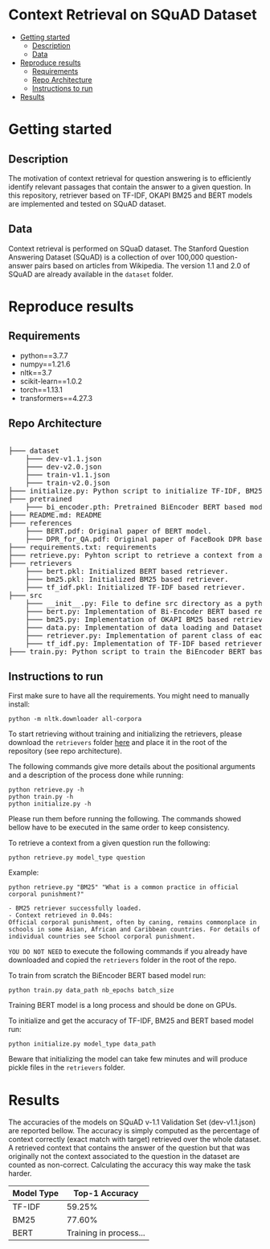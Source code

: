 # Context Retrieval on SQuAD Dataset

* [Getting started](#getting-started)
    * [Description](#project-description)
    * [Data](#data)
* [Reproduce results](#reproduce-results)
    * [Requirements](#Requirements)
    * [Repo Architecture](#repo-architecture)
    * [Instructions to run](#instructions-to-run)
* [Results](#results)

# Getting started

## Description
The motivation of context retrieval for question answering is to efficiently identify relevant passages that contain the answer to a given question. In this repository, retriever based on TF-IDF, OKAPI BM25 and BERT models are implemented and tested on SQuAD dataset.

## Data
Context retrieval is performed on SQuaD dataset. The Stanford Question Answering Dataset (SQuAD) is a collection of over 100,000 question-answer pairs based on articles from Wikipedia. The version 1.1 and 2.0 of SQuAD are already available in the `dataset` folder.

# Reproduce results
## Requirements
- python==3.7.7
- numpy==1.21.6
- nltk==3.7
- scikit-learn==1.0.2
- torch==1.13.1
- transformers==4.27.3

## Repo Architecture
<pre>  
├─── dataset
    ├─── dev-v1.1.json
    ├─── dev-v2.0.json
    ├─── train-v1.1.json
    ├─── train-v2.0.json
├─── initialize.py: Python script to initialize TF-IDF, BM25 and BERT based retrievers. Retrievers are saved as pickle files in `retrievers` folder.
├─── pretrained
    ├─── bi_encoder.pth: Pretrained BiEncoder BERT based model.
├─── README.md: README
├─── references
    ├─── BERT.pdf: Original paper of BERT model.
    ├─── DPR_for_QA.pdf: Original paper of FaceBook DPR based on BERT.
├─── requirements.txt: requirements
├─── retrieve.py: Pyhton script to retrieve a context from a given question.
├─── retrievers
    ├─── bert.pkl: Initialized BERT based retriever.
    ├─── bm25.pkl: Initialized BM25 based retriever.
    ├─── tf_idf.pkl: Initialized TF-IDF based retriever.
├─── src
    ├─── __init__.py: File to define src directory as a python package.
    ├─── bert.py: Implementation of Bi-Encoder BERT based retriever.
    ├─── bm25.py: Implementation of OKAPI BM25 based retriever.
    ├─── data.py: Implementation of data loading and Dataset class for SQuAD.
    ├─── retriever.py: Implementation of parent class of each retriever.
    ├─── tf_idf.py: Implementation of TF-IDF based retriever.
├─── train.py: Python script to train the BiEncoder BERT based model. Produce log every epoch in `pretrained` folder.
</pre>

## Instructions to run 
First make sure to have all the requirements. 
You might need to manually install:

```
python -m nltk.downloader all-corpora
```

To start retrieving without training and initializing the retrievers, please download the `retrievers` folder [here](https://drive.switch.ch/index.php/s/pX2yzNL8s8Ipp8d) and place it in the root of the repository (see repo architecture).

The following commands give more details about the positional arguments and a description of the process done while running:

```
python retrieve.py -h
python train.py -h
python initialize.py -h
```
Please run them before running the following. The commands showed bellow have to be executed in the same order to keep consistency. 

To retrieve a context from a given question run the following:
```
python retrieve.py model_type question
```
Example:
```
python retrieve.py "BM25" "What is a common practice in official corporal punishment?"

- BM25 retriever successfully loaded.
- Context retrieved in 0.04s:
Official corporal punishment, often by caning, remains commonplace in schools in some Asian, African and Caribbean countries. For details of individual countries see School corporal punishment.

```

`YOU DO NOT NEED` to execute the following commands if you already have downloaded and copied the `retrievers` folder in the root of the repo.

To train from scratch the BiEncoder BERT based model run:
```
python train.py data_path nb_epochs batch_size  
```
Training BERT model is a long process and should be done on GPUs. 

To initialize and get the accuracy of TF-IDF, BM25 and BERT based model run:
```
python initialize.py model_type data_path
```
Beware that initializing the model can take few minutes and will produce pickle files in the `retrievers` folder. 

# Results
The accuracies of the models on SQuAD v-1.1 Validation Set (dev-v1.1.json) are reported bellow. The accuracy is simply computed as the percentage of context correctly (exact match with target) retrieved over the whole dataset. A retrieved context that contains the answer of the question but that was originally not the context associated to the question in the dataset are counted as non-correct. Calculating the accuracy this way make the task harder. 

| Model Type | Top-1 Accuracy |     
|-------------------|------------|
| TF-IDF | 59.25% |       
| BM25 | 77.60% |       
| BERT | Training in process... |       

